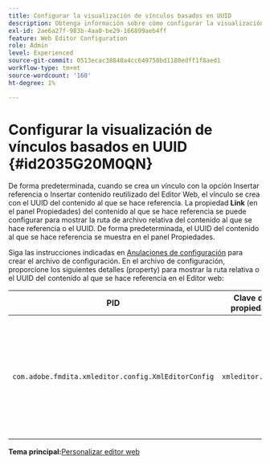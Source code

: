 ```yaml
---
title: Configurar la visualización de vínculos basados en UUID
description: Obtenga información sobre cómo configurar la visualización de vínculos basados en UUID
exl-id: 2ae6a27f-983b-4aa0-be29-166899aeb4ff
feature: Web Editor Configuration
role: Admin
level: Experienced
source-git-commit: 0513ecac38840a4cc649758bd1180edff1f8aed1
workflow-type: tm+mt
source-wordcount: '160'
ht-degree: 1%

---
```


# Configurar la visualización de vínculos basados en UUID {#id2035G20M0QN}

De forma predeterminada, cuando se crea un vínculo con la opción Insertar referencia o Insertar contenido reutilizado del Editor Web, el vínculo se crea con el UUID del contenido al que se hace referencia. La propiedad **Link** \(en el panel Propiedades\) del contenido al que se hace referencia se puede configurar para mostrar la ruta de archivo relativa del contenido al que se hace referencia o el UUID. De forma predeterminada, el UUID del contenido al que se hace referencia se muestra en el panel Propiedades.

Siga las instrucciones indicadas en [Anulaciones de configuración](download-install-additional-config-override.md#) para crear el archivo de configuración. En el archivo de configuración, proporcione los siguientes detalles \(property\) para mostrar la ruta relativa o el UUID del contenido al que se hace referencia en el Editor web:

| PID | Clave de propiedad | Valor de propiedad |
|---|------------|--------------|
| `com.adobe.fmdita.xmleditor.config.XmlEditorConfig` | `xmleditor.uuid` | Boolean \(true/false\). Si desea mostrar la ruta relativa del contenido vinculado, establezca esta propiedad en false. <br> **Valor predeterminado**: true |

**Tema principal:**&#x200B;[&#x200B; Personalizar editor web](conf-web-editor.md)
